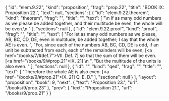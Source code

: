 {
  "id": "elem.9.22",
  "kind": "proposition",
  "frag": "prop.22",
  "title": "BOOK IX: Proposition 22.",
  "text": null,
  "sections": [
    {
      "id": "elem.9.22.theorem",
      "kind": "theorem",
      "frag": "",
      "title": "",
      "text": [
        "\n       If as many odd numbers as we please be added together, and their multitude be even, the whole will be even.\n      "
      ],
      "sections": null
    },
    {
      "id": "elem.9.22.proof",
      "kind": "proof",
      "frag": "",
      "title": "",
      "text": [
        "For let as many odd numbers as we please, AB, BC, CD, DE, even in multitude, be added together; I say that the whole AE is even. ",
        "For, since each of the numbers AB, BC, CD, DE is odd, if an unit be subtracted from each, each of the remainders will be even; [<a href=\"/books/7/#def.7\">VII. Def. 7</a>] so that the sum of them will be even. [<a href=\"/books/9/#prop.21\">IX. 21</a>] \n      ",
        "But the multitude of the units is also even. "
      ],
      "sections": null
    },
    {
      "id": "",
      "kind": "qed",
      "frag": "",
      "title": "",
      "text": [
        "Therefore the whole AE is also even. [<a href=\"/books/9/#prop.21\">IX. 21</a>] Q. E. D."
      ],
      "sections": null
    }
  ],
  "layout": "proposition",
  "book": 9,
  "next": {
    "text": "Proposition 23.",
    "url": "/books/9/prop.23"
  },
  "prev": {
    "text": "Proposition 21.",
    "url": "/books/9/prop.21"
  }
}

